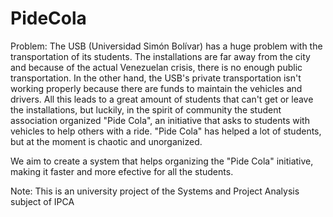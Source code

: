 # PideCola
Problem: The USB (Universidad Simón Bolívar) has a huge problem with the transportation of its students. The installations are far away from the city and because of the actual Venezuelan crisis, there is no enough public transportation. In the other hand, the USB's private transportation isn't working properly because there are funds to maintain the vehicles and drivers. All this leads to a great amount of students that can't get or leave the installations, but luckily, in the spirit of community the student association organized "Pide Cola", an initiative that asks to students with vehicles to help others with a ride. "Pide Cola" has helped a lot of students, but at the moment is chaotic and unorganized.

We aim to create a system that helps organizing the "Pide Cola" initiative, making it faster and more efective for all the students.

Note: This is an university project of the Systems and Project Analysis subject of IPCA
